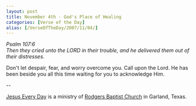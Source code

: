 ```yaml
---
layout: post
title: November 4th - God's Place of Healing
categories: [Verse of the Day]
alias: [/VerseOfTheDay/2007/11/04/]
---
```


_Psalm 107:6  
Then they cried unto the LORD in their trouble, and he delivered
them out of their distresses._

Don't let despair, fear, and worry overcome you. Call upon the
Lord. He has been beside you all this time waiting for you to
acknowledge Him.

 --

<a href=http://jesuseveryday.net>Jesus Every Day</a> is a ministry of <a href=http://rodgersbaptist.net>Rodgers Baptist Church</a> in Garland, Texas.
